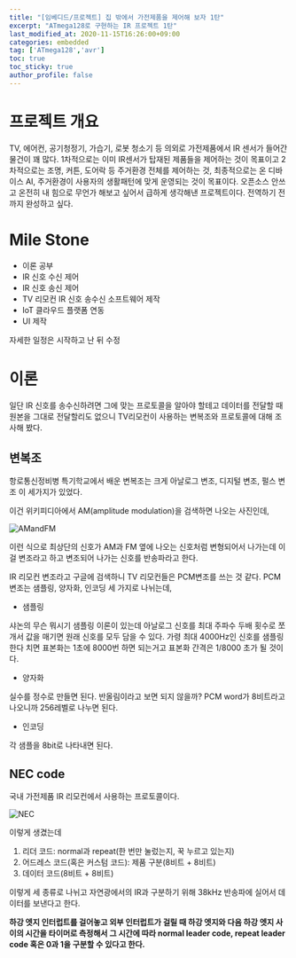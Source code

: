 ```yaml
---
title: "[임베디드/프로젝트] 집 밖에서 가전제품을 제어해 보자 1탄"
excerpt: "ATmega128로 구현하는 IR 프로젝트 1탄"
last_modified_at: 2020-11-15T16:26:00+09:00
categories: embedded
tag: ['ATmega128','avr']
toc: true
toc_sticky: true
author_profile: false
---
```


# 프로젝트 개요

TV, 에어컨, 공기청정기, 가습기, 로봇 청소기 등 의외로 가전제품에서 IR 센서가 들어간 물건이 꽤 많다.
1차적으로는 이미 IR센서가 탑재된 제품들을 제어하는 것이 목표이고
2차적으로는 조명, 커튼, 도어락 등 주거환경 전체를 제어하는 것,
최종적으로는 온 디바이스 AI, 주거환경이 사용자의 생활패턴에 맞게 운영되는 것이 목표이다.
오픈소스 안쓰고 온전히 내 힘으로 무언가 해보고 싶어서 급하게 생각해낸 프로젝트이다. 전역하기 전까지 완성하고 싶다.

# Mile Stone

* 이론 공부
* IR 신호 수신 제어
* IR 신호 송신 제어
* TV 리모컨 IR 신호 송수신 소프트웨어 제작
* IoT 클라우드 플랫폼 연동
* UI 제작

자세한 일정은 시작하고 난 뒤 수정

# 이론

일단 IR 신호를 송수신하려면 그에 맞는 프로토콜을 알아야 할테고 데이터를 전달할 때 원본을 그대로 전달할리도 없으니 TV리모컨이 사용하는 변복조와 프로토콜에 대해 조사해 봤다.

## 변복조

항로통신정비병 특기학교에서 배운 변복조는 크게 아날로그 변조, 디지털 변조, 펄스 변조 이 세가지가 있었다.

이건 위키피디아에서 AM(amplitude modulation)을 검색하면 나오는 사진인데,

![AMandFM](https://upload.wikimedia.org/wikipedia/commons/a/a4/Amfm3-en-de.gif)

이런 식으로 최상단의 신호가 AM과 FM 옆에 나오는 신호처럼 변형되어서 나가는데 이걸 변조라고 하고 변조되어 나가는 신호를 반송파라고 한다.

IR 리모컨 변조라고 구글에 검색하니 TV 리모컨들은 PCM변조를 쓰는 것 같다.
PCM 변조는 샘플링, 양자화, 인코딩 세 가지로 나뉘는데,

* 샘플링

샤논의 무슨 뭐시기 샘플링 이론이 있는데 아날로그 신호를 최대 주파수 두배 횟수로 쪼개서 값을 매기면 원래 신호를 모두 담을 수 있다.
가령 최대 4000Hz인 신호를 샘플링 한다 치면 표본화는 1초에 8000번 하면 되는거고 표본화 간격은 1/8000 초가 될 것이다.

* 양자화

실수를 정수로 만들면 된다. 반올림이라고 보면 되지 않을까? PCM word가 8비트라고 나오니까 256레벨로 나누면 된다.

* 인코딩

각 샘플을 8bit로 나타내면 된다.

## NEC code

국내 가전제품 IR 리모컨에서 사용하는 프로토콜이다.

![NEC](https://mblogthumb-phinf.pstatic.net/MjAxNzA2MDlfMzkg/MDAxNDk2OTM3NDAzNjYw.WfPievnMENyLxQofvOE_Q0O8aZ500j2uHDPtKBnMQr0g.F4sOTf9Tdp6_oEtVHsacbzbwj1wJYIP8Jw-i-j-Uo8Eg.PNG.specialist0/Capture_08.PNG?type=w2)

이렇게 생겼는데

1. 리더 코드: normal과 repeat(한 번만 눌렀는지, 꾹 누르고 있는지)
2. 어드레스 코드(혹은 커스텀 코드): 제품 구분(8비트 + 8비트)
3. 데이터 코드(8비트 + 8비트)

이렇게 세 종류로 나뉘고 자연광에서의 IR과 구분하기 위해 38kHz 반송파에 실어서 데이터를 보낸다고 한다.

**하강 엣지 인터럽트를 걸어놓고 외부 인터럽트가 걸릴 때 하강 엣지와 다음 하강 엣지 사이의 시간을 타이머로 측정해서 그 시간에 따라 normal leader code, repeat leader code 혹은 0과 1을 구분할 수 있다고 한다.**